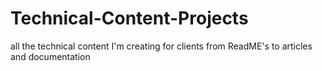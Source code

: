 # Technical-Content-Projects
all the technical content I'm creating for clients from ReadME's to articles and documentation 
